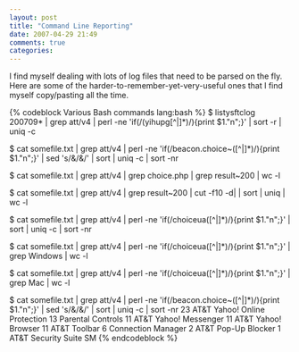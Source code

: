```yaml
---
layout: post
title: "Command Line Reporting"
date: 2007-04-29 21:49
comments: true
categories:
---
```


I find myself dealing with lots of log files that need to be parsed on the fly.
Here are some of the harder-to-remember-yet-very-useful ones that I find myself
copy/pasting all the time.

{% codeblock Various Bash commands lang:bash %}
$ listysftclog 200709* | grep att/v4 | perl -ne 'if(/(yihupg[^|]*)/){print $1."n";}' | sort -r | uniq -c

$ cat somefile.txt | grep att/v4 | perl -ne 'if(/beacon.choice~([^|]*)/){print $1."n";}' | sed 's/&/&/' | sort | uniq -c | sort -nr

$ cat somefile.txt | grep att/v4 | grep choice.php | grep result~200 | wc -l

$ cat somefile.txt | grep att/v4 | grep result~200 | cut -f10 -d| | sort | uniq | wc -l

$ cat somefile.txt | grep att/v4 | perl -ne 'if(/choiceua([^|]*)/){print $1."n";}' | sort | uniq -c | sort -nr

$ cat somefile.txt | grep att/v4 | perl -ne 'if(/choiceua([^|]*)/){print $1."n";}' | grep Windows | wc -l

$ cat somefile.txt | grep att/v4 | perl -ne 'if(/choiceua([^|]*)/){print $1."n";}' | grep Mac | wc -l


$ cat somefile.txt | grep att/v4 | perl -ne 'if(/beacon.choice~([^|]*)/){print $1."n";}' | sed 's/&/&/' | sort | uniq -c | sort -nr
 23 AT&T Yahoo! Online Protection
 13 Parental Controls
 11 AT&T Yahoo! Messenger
 11 AT&T Yahoo! Browser
 11 AT&T Toolbar
  6 Connection Manager
  2 AT&T Pop-Up Blocker
  1 AT&T Security Suite SM
{% endcodeblock %}
